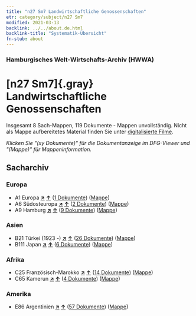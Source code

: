 ```yaml
---
title: "n27 Sm7 Landwirtschaftliche Genossenschaften"
etr: category/subject/n27 Sm7
modified: 2021-03-13
backlink: ../../about.de.html
backlink-title: "Systematik-Übersicht"
fn-stub: about
---
```


### Hamburgisches Welt-Wirtschafts-Archiv (HWWA)
# [n27 Sm7]{.gray}&#8201; Landwirtschaftliche Genossenschaften&#160; 




Insgesamt 8 Sach-Mappen, 119 Dokumente - Mappen unvollständig.
Nicht als Mappe aufbereitetes Material finden Sie unter [digitalisierte Filme](/film/h1_sh).

_Klicken Sie "(xy Dokumente)" für die Dokumentanzeige im DFG-Viewer und "(Mappe)" für Mappeninformation._

## Sacharchiv




### Europa

- A1 Europa [**&nearr;**](../../../geo/i/140892/about.de.html "Europa (alle Mappen)") [**&uarr;**](../../../geo/about.de.html#A1 "Ländersystematik") (<a href="https://pm20.zbw.eu/dfgview/sh/140892,145507" title="über: Europa : Landwirtschaftliche Genossenschaften" target="_blank">1 Dokumente</a>) ([Mappe](../../../../folder/sh/1408xx/140892/1455xx/145507/about.de.html))
- A6 Südosteuropa [**&nearr;**](../../../geo/i/140900/about.de.html "Südosteuropa (alle Mappen)") [**&uarr;**](../../../geo/about.de.html#A6 "Ländersystematik") (<a href="https://pm20.zbw.eu/dfgview/sh/140900,145507" title="über: Südosteuropa : Landwirtschaftliche Genossenschaften" target="_blank">2 Dokumente</a>) ([Mappe](../../../../folder/sh/1409xx/140900/1455xx/145507/about.de.html))
- A9 Hamburg [**&nearr;**](../../../geo/i/140905/about.de.html "Hamburg (alle Mappen)") [**&uarr;**](../../../geo/about.de.html#A9 "Ländersystematik") (<a href="https://pm20.zbw.eu/dfgview/sh/140905,145507" title="über: Hamburg : Landwirtschaftliche Genossenschaften" target="_blank">9 Dokumente</a>) ([Mappe](../../../../folder/sh/1409xx/140905/1455xx/145507/about.de.html))

### Asien

- B21 Türkei (1923 -) [**&nearr;**](../../../geo/i/141111/about.de.html "Türkei (1923 -) (alle Mappen)") [**&uarr;**](../../../geo/about.de.html#B21 "Ländersystematik") (<a href="https://pm20.zbw.eu/dfgview/sh/141111,145507" title="über: Türkei (1923 -) : Landwirtschaftliche Genossenschaften" target="_blank">26 Dokumente</a>) ([Mappe](../../../../folder/sh/1411xx/141111/1455xx/145507/about.de.html))
- B111 Japan [**&nearr;**](../../../geo/i/141272/about.de.html "Japan (alle Mappen)") [**&uarr;**](../../../geo/about.de.html#B111 "Ländersystematik") (<a href="https://pm20.zbw.eu/dfgview/sh/141272,145507" title="über: Japan : Landwirtschaftliche Genossenschaften" target="_blank">6 Dokumente</a>) ([Mappe](../../../../folder/sh/1412xx/141272/1455xx/145507/about.de.html))

### Afrika

- C25 Französisch-Marokko [**&nearr;**](../../../geo/i/141358/about.de.html "Französisch-Marokko (alle Mappen)") [**&uarr;**](../../../geo/about.de.html#C25 "Ländersystematik") (<a href="https://pm20.zbw.eu/dfgview/sh/141358,145507" title="über: Französisch-Marokko : Landwirtschaftliche Genossenschaften" target="_blank">14 Dokumente</a>) ([Mappe](../../../../folder/sh/1413xx/141358/1455xx/145507/about.de.html))
- C65 Kamerun [**&nearr;**](../../../geo/i/141410/about.de.html "Kamerun (alle Mappen)") [**&uarr;**](../../../geo/about.de.html#C65 "Ländersystematik") (<a href="https://pm20.zbw.eu/dfgview/sh/141410,145507" title="über: Kamerun : Landwirtschaftliche Genossenschaften" target="_blank">4 Dokumente</a>) ([Mappe](../../../../folder/sh/1414xx/141410/1455xx/145507/about.de.html))

### Amerika

- E86 Argentinien [**&nearr;**](../../../geo/i/141692/about.de.html "Argentinien (alle Mappen)") [**&uarr;**](../../../geo/about.de.html#E86 "Ländersystematik") (<a href="https://pm20.zbw.eu/dfgview/sh/141692,145507" title="über: Argentinien : Landwirtschaftliche Genossenschaften" target="_blank">57 Dokumente</a>) ([Mappe](../../../../folder/sh/1416xx/141692/1455xx/145507/about.de.html))


